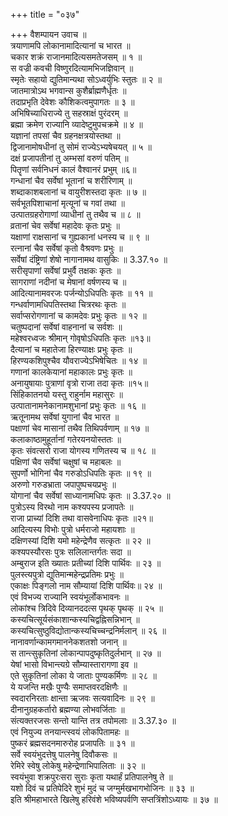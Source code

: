 +++
title = "०३७"

+++
वैशम्पायन उवाच ॥  
त्रयाणामपि लोकानामादित्यानां च भारत ॥  
चकार शक्रं राजानमादित्यसमतेजसम् ॥ १ ॥  
स वज्री कवची विष्णुरदित्यामभिजज्ञिवान् ॥  
स्मृतेः सहायो द्युतिमान्यथा सोऽध्वर्युभिः स्तुतः ॥ २ ॥  
जातमात्रोऽथ भगवान्स कुशैर्ब्राह्मणैर्धृतः ॥  
तदाप्रभृति देवेशः कौशिकत्वमुपागतः ॥ ३ ॥  
अभिषिच्याधिराज्ये तु सहस्राक्षं पुरंदरम् ॥  
ब्रह्मा क्रमेण राज्यानि व्यादेष्टुमुपचक्रमे ॥ ४ ॥  
यज्ञानां तपसां चैव ग्रहनक्षत्रयोस्तथा ॥  
द्विजानामोषधीनां तु सोमं राज्येऽभ्यषेचयत् ॥ ५ ॥  
दक्षं प्रजापतीनां तु अम्भसां वरुणं पतिम् ॥  
पितॄणां सर्वनिधनं कालं वैश्वानरं प्रभुम् ॥६॥  
गन्धानां चैव सर्वेषां भूतानां च शरीरिणाम् ॥  
शब्दाकाशबलानां च वायुरीशस्तदा कृतः ॥ ७ ॥  
सर्वभूतपिशाचानां मृत्यूनां च गवां तथा ॥  
उत्पातग्रहरोगाणां व्याधीनां तु तथैव च ॥ ८ ॥  
व्रतानां चेव सर्वेषां महादेवः कृतः प्रभुः ॥  
यक्षाणां राक्षसानां च गुह्यकानां धनस्य च ॥ ९ ॥  
रत्नानां चैव सर्वेषां कृतो वैश्रवणः प्रभुः ॥  
सर्वेषां दंष्ट्रिणां शेषो नागानामथ वासुकिः ॥ 3.37.१० ॥  
सरीसृपाणां सर्वेषां प्रभुर्वै तक्षकः कृतः ॥  
सागराणां नदीनां च मेषानां वर्षणस्य च ॥  
आदित्यानामवरजः पर्जन्योऽधिपतिः कृतः ॥ ११ ॥  
गन्धर्वाणामधिपतिस्तथा चित्ररथः कृतः ॥  
सर्वाप्सरोगणानां च कामदेवः प्रभुः कृतः ॥ १२ ॥  
चतुष्पदानां सर्वेषां वाहनानां च सर्वशः ॥  
महेश्वरध्वजः श्रीमान् गोवृषोऽधिपतिः कृतः ॥१३॥  
दैत्यानां च महातेजा हिरण्याक्षः प्रभुः कृतः ॥  
हिरण्यकशिपुश्चैव यौवराज्येऽभिषेचितः ॥ १४ ॥  
गणानां कालकेयानां महाकालः प्रभुः कृतः ॥  
अनायुषायाः पुत्राणां वृत्रो राजा तदा कृतः ॥१५॥  
सिंहिकातनयो यस्तु राहुर्नाम महासुरः ॥  
उत्पातानामनेकानामशुभानां प्रभुः कृतः ॥ १६ ॥  
ऋतूनामथ सर्वेषां युगानां चैव भारत ॥  
पक्षाणां चेव मासानां तथैव तिथिपर्वणाम् ॥ १७ ॥  
कलाकाष्ठामुहूर्तानां गतेरयनयोस्ततः ॥  
कृतः संवत्सरो राजा योगस्य गणितस्य च ॥ १८ ॥  
पक्षिणां चैव सर्वेषां चक्षुषां च महाबलः ॥  
सुपर्णो भोगिनां चैव गरुडोऽधिपतिः कृतः ॥ १९ ॥  
अरुणो गरुडभ्राता जपापुष्पचयप्रभुः ॥  
योगानां चैव सर्वेषां साध्यानामधिपः कृतः ॥ 3.37.२० ॥  
पुत्रोऽस्य विरथो नाम कश्यपस्य प्रजापतेः ॥  
राजा प्राच्यां दिशि तथा वासवेनाधिपः कृतः ॥२१॥  
आदित्यस्य विभोः पुत्रो धर्मराजो महायशाः ॥  
दक्षिणस्यां दिशि यमो महेन्द्रेणैव सत्कृतः ॥ २२ ॥  
कश्यपस्यौरसः पुत्रः सलिलान्तर्गतः सदा ॥  
अम्बुराज इति ख्यातः प्रतीच्यां दिशि पार्थिवः ॥ २३ ॥  
पुलस्त्यपुत्रो द्युतिमान्महेन्द्रप्रतिमः प्रभुः ॥  
एकाक्षः पिङ्गलो नाम सौम्यायां दिशि पार्थिवः॥ २४ ॥  
एवं विभज्य राज्यानि स्वयंभूर्लोकभावनः ॥  
लोकांश्च त्रिदिवे दिव्यानददत्स पृथक् पृथक् ॥ २५ ॥  
कस्यचित्सूर्यसंकाशान्कस्यचिद्वह्निसन्निभान् ॥  
कस्यचित्सुष्ठुविद्योतान्कस्यचिच्चन्द्रनिर्मलान् ॥ २६ ॥  
नानावर्णान्कामगमाननेकशतशो जनान् ॥  
स तान्त्सुकृतिनां लोकान्पापदुष्कृतिदुर्लभान् ॥ २७ ॥  
येषां भासो विभान्त्यग्रे सौम्यास्तारागणा इव ॥  
एते सुकृतिनां लोका ये जाताः पुण्यकर्मिणः ॥ २८ ॥  
ये यजन्ति मखैः पुण्यैः समाप्तवरदक्षिणैः ॥  
स्वदारनिरताः क्षान्ता ऋजवः सत्यवादिनः ॥ २९ ॥  
दीनानुग्रहकर्तारो ब्रह्मण्या लोभवर्जिताः ॥  
संत्यक्तरजसः सन्तो यान्ति तत्र तपोमलाः ॥ 3.37.३० ॥  
एवं नियुज्य तनयान्त्स्वयं लोकपितामहः ॥  
पुष्करं ब्रह्मसदनमारुरोह प्रजापतिः ॥ ३१ ॥  
सर्वे स्वयंभुदत्तेषु पालनेषु दिवौकसः ॥  
रेमिरे स्वेषु लोकेषु महेन्द्रेणाभिपालिताः ॥ ३२ ॥  
स्वयंभुवा शक्रपुरःसरा सुराः कृता यथार्हं प्रतिपालनेषु ते ॥  
यशो दिवं च प्रतिपेदिरे शुभं मुदं च जग्मुर्मखभागभोजिनः ॥ ३३ ॥  
इति श्रीमहाभारते खिलेषु हरिवंशे भविष्यपर्वणि सप्तत्रिंशोऽध्यायः ॥ ३७ ॥